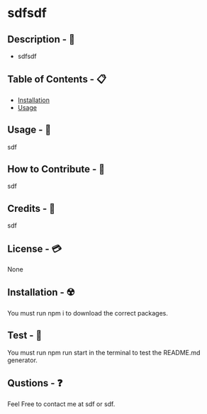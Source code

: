 
# sdfsdf



## Description - 💠
* sdfsdf

## Table of Contents - 📋
* [Installation](#installation---☢️)
* [Usage](#usage---💎)


## Usage - 💎
sdf

## How to Contribute - 🍴
sdf

## Credits - 📃
sdf

## License - 💳
None

## Installation - ☢️
 You must run npm i to download the correct packages.

## Test - 🧪
You must run npm run start in the terminal to test the README.md generator.

## Qustions - ❓
Feel Free to contact me at sdf or sdf.

